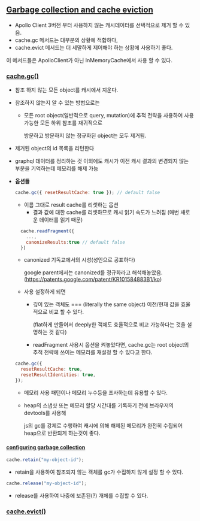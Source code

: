 ## [Garbage collection and cache eviction](https://www.apollographql.com/docs/react/caching/garbage-collection)

- Apollo Client 3버전 부터 사용하지 않는 캐시데이터를 선택적으로 제거 할 수 있음.
- cache.gc 메서드는 대부분의 상황에 적합하다,
- cache.evict 메서드는 더 세말하게 제어해야 하는 상황에 사용하기 좋다.

이 메서드들은 ApolloClient가 아닌 InMemoryCache에서 사용 할 수 있다.

### [cache.gc()](https://www.apollographql.com/docs/react/caching/garbage-collection#cachegc)

- 참조 하지 않는 모든 object를 캐시에서 지운다.
- 참조하지 않는지 알 수 있는 방법으로는

  - 모든 root object(일반적으로 query, mutation)에 추적 전략을 사용하여 사용가능한 모든 하위 참조를 재귀적으로

    방문하고 방문하지 않는 정규화된 object는 모두 제거됨.

- 제거된 object의 id 목록을 리턴한다
- graphql 데이터를 정리하는 것 이외에도 캐시가 이전 캐시 결과의 변경되지 않는 부분을 기억하는데 메모리를 해제 가능

- **옵션들**

  ```js
  cache.gc({ resetResultCache: true }); // default false
  ```

  - 이름 그대로 result cache를 리셋하는 옵션
    - 결과 값에 대한 cache를 리셋하므로 캐시 읽기 속도가 느려짐 (매번 새로운 데이터를 읽기 때문)

  ```js
    cache.readFragment({
      ...,
      canonizeResults:true // default false
    })
  ```

  - canonized 기독교에서의 시성(성인으로 공표하다)

    google parent에서는 canonized를 정규화라고 해석해놓았음.(https://patents.google.com/patent/KR101584883B1/ko)

  - 사용 설정하게 되면

    - 깊이 있는 객체도 === (literally the same object) 이전/현재 값을 효율적으로 비교 할 수 있다.

      (flat하게 만들어서 deeply한 객체도 효율적으로 비교 가능하다는 것을 설명하는 것 같다)

    - readFragment 사용시 옵션을 켜놓았다면, cache.gc는 root object의 추적 전략에 쓰이는 메모리를 재설정 할 수 있다고 한다.

  ```js
  cache.gc({
    resetResultCache: true,
    resetResultIdentities: true,
  });
  ```

  - 메모리 사용 패턴이나 메모리 누수등을 조사하는데 유용할 수 있다.
  - heap의 스냅샷 또는 메모리 할당 시간대를 기록하기 전에 브라우저의 devtools를 사용해

    js의 gc를 강제로 수행하여 캐시에 의해 해제된 메모리가 완전히 수집되어 heap으로 반환되게 하는것이 좋다.

#### [configuring garbage collection](https://www.apollographql.com/docs/react/caching/garbage-collection#configuring-garbage-collection)

```js
cache.retain("my-object-id");
```

- retain을 사용하여 참조되지 않는 객체를 gc가 수집하지 않게 설정 할 수 있다.

```js
cache.release("my-object-id");
```

- release를 사용하여 나중에 보존된(?) 개체를 수집할 수 있다.

### [cache.evict()](https://www.apollographql.com/docs/react/caching/garbage-collection#cacheevict)
